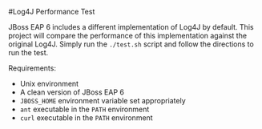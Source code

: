 #Log4J Performance Test

JBoss EAP 6 includes a different implementation of Log4J by default.  This
project will compare the performance of this implementation against the
original Log4J.  Simply run the `./test.sh` script and follow the directions to
run the test.

Requirements:

- Unix environment
- A clean version of JBoss EAP 6
- `JBOSS_HOME` environment variable set appropriately
- `ant` executable in the `PATH` environment
- `curl` executable in the `PATH` environment
